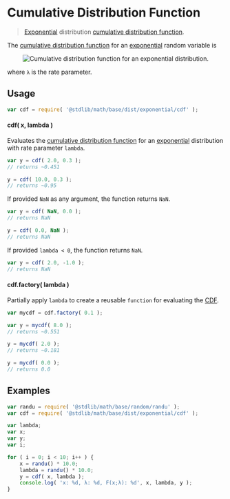 # Cumulative Distribution Function

> [Exponential][exponential] distribution [cumulative distribution function][cdf].

<section class="intro">

The [cumulative distribution function][cdf] for an [exponential][exponential] random variable is

<!-- <equation class="equation" label="eq:cdf" align="center" raw="F(x;\lambda) = \begin{cases} 1-e^{-\lambda x} &amp; x \ge 0 \\ 0 & x < 0 \end{cases}" alt="Cumulative distribution function for an exponential distribution."> -->

<div class="equation" align="center" data-raw-text="F(x;\lambda) = \begin{cases} 1-e^{-\lambda x} &amp; x \ge 0 \\ 0 & x < 0 \end{cases}" data-equation="eq:cdf">
    <img src="" alt="Cumulative distribution function for an exponential distribution.">
    <br>
</div>

<!-- </equation -->

where `λ` is the rate parameter.

</section>

<!-- /.intro -->

<section class="usage">

## Usage
``` javascript
var cdf = require( '@stdlib/math/base/dist/exponential/cdf' );
```

#### cdf( x, lambda )
Evaluates the [cumulative distribution function][cdf] for an [exponential][exponential] distribution with rate parameter `lambda`.

``` javascript
var y = cdf( 2.0, 0.3 );
// returns ~0.451

y = cdf( 10.0, 0.3 );
// returns ~0.95
```

If provided `NaN` as any argument, the function returns `NaN`.

``` javascript
var y = cdf( NaN, 0.0 );
// returns NaN

y = cdf( 0.0, NaN );
// returns NaN
```

If provided `lambda < 0`, the function returns `NaN`.

``` javascript
var y = cdf( 2.0, -1.0 );
// returns NaN
```

#### cdf.factory( lambda )

Partially apply `lambda` to create a reusable `function` for evaluating the [CDF][cdf].

``` javascript
var mycdf = cdf.factory( 0.1 );

var y = mycdf( 8.0 );
// returns ~0.551

y = mycdf( 2.0 );
// returns ~0.181

y = mycdf( 0.0 );
// returns 0.0
```

</section>

<!-- /.usage -->

<section class="examples">

## Examples

``` javascript
var randu = require( '@stdlib/math/base/random/randu' );
var cdf = require( '@stdlib/math/base/dist/exponential/cdf' );

var lambda;
var x;
var y;
var i;

for ( i = 0; i < 10; i++ ) {
    x = randu() * 10.0;
    lambda = randu() * 10.0;
    y = cdf( x, lambda );
    console.log( 'x: %d, λ: %d, F(x;λ): %d', x, lambda, y );
}
```

</section>

<!-- /.examples -->


<section class="links">

[cdf]:  https://en.wikipedia.org/wiki/Cumulative_distribution_function
[exponential]: https://en.wikipedia.org/wiki/Exponential_distribution

</section>

<!-- /.links -->
